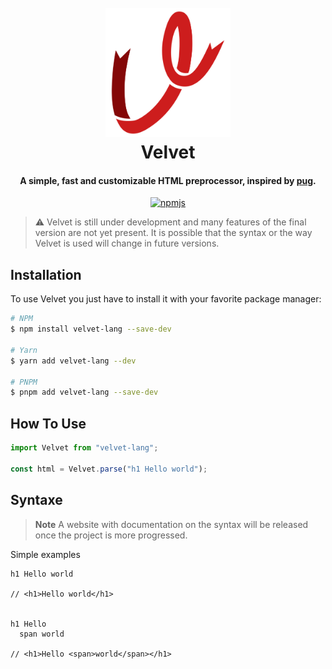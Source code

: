 <h1 align="center">
  <br>
  <a href="http://www.amitmerchant.com/electron-markdownify"><img src="https://raw.githubusercontent.com/antharuu/Velvet/master/public/logo.png" alt="Markdownify" width="200"></a>
  <br>
  Velvet
  <br>
</h1>

<h4 align="center">A simple, fast and customizable HTML preprocessor, 
 inspired by <a href="https://pugjs.org/api/getting-started.html" target="_blank">pug</a>.</h4>

<p align="center">
  <a href="https://badge.fury.io/js/velvet-lang">
    <img src="https://badge.fury.io/js/velvet-lang.svg"
         alt="npmjs">
  </a>
</p>

> ⚠️ Velvet is still under development and many features of the final version are not yet present. It is possible that the syntax or the way Velvet is used will change in future versions.

## Installation

To use Velvet you just have to install it with your favorite package manager:

```bash
# NPM
$ npm install velvet-lang --save-dev

# Yarn
$ yarn add velvet-lang --dev

# PNPM
$ pnpm add velvet-lang --save-dev
```

## How To Use

```js
import Velvet from "velvet-lang";

const html = Velvet.parse("h1 Hello world");
```

## Syntaxe

> **Note**
> A website with documentation on the syntax will be released once the project is more progressed.

Simple examples

```pug
h1 Hello world

// <h1>Hello world</h1>


h1 Hello
  span world

// <h1>Hello <span>world</span></h1>
```
